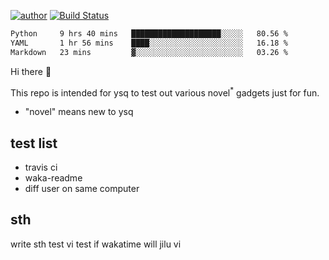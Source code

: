 [![author](https://img.shields.io/badge/author-ysq-green)](https://github.com/Yang-Shiqin)
[![Build Status](https://app.travis-ci.com/Yang-Shiqin/testall.svg?branch=main)](https://app.travis-ci.com/Yang-Shiqin/testall)

<!--START_SECTION:waka-->

```txt
Python     9 hrs 40 mins   ████████████████████░░░░░   80.56 %
YAML       1 hr 56 mins    ████░░░░░░░░░░░░░░░░░░░░░   16.18 %
Markdown   23 mins         ▓░░░░░░░░░░░░░░░░░░░░░░░░   03.26 %
```

<!--END_SECTION:waka-->

Hi there 👋

This repo is intended for ysq to test out various novel<sup>*</sup> gadgets just for fun.

- "novel" means new to ysq

## test list
- travis ci
- waka-readme
- diff user on same computer

## sth
write sth
test vi
test if wakatime will jilu vi

